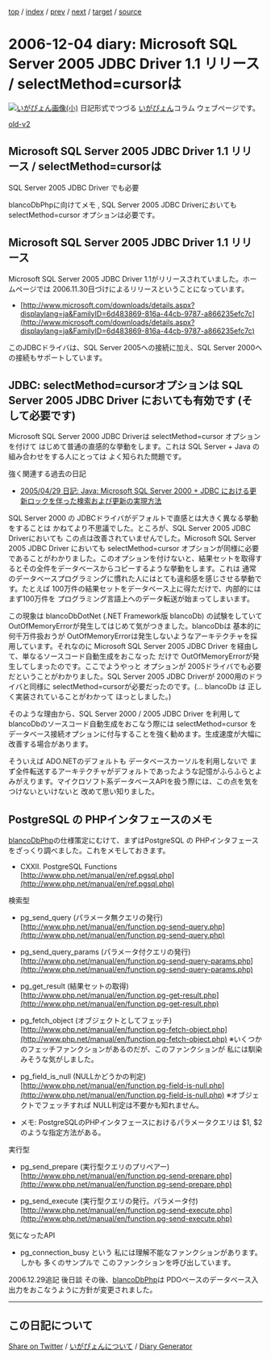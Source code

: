 [top](https://igapyon.github.io/diary/) 
 / [index](https://igapyon.github.io/diary/2006/index.html) 
 / [prev](https://igapyon.github.io/diary/2006/ig061125.html) 
 / [next](https://igapyon.github.io/diary/2006/ig061205.html) 
 / [target](https://igapyon.github.io/diary/2006/ig061204.html) 
 / [source](https://github.com/igapyon/diary/blob/gh-pages/2006/ig061204.html.src.md) 

2006-12-04 diary: Microsoft SQL Server 2005 JDBC Driver 1.1 リリース / selectMethod=cursorは
=====================================================================================================
[![いがぴょん画像(小)](https://igapyon.github.io/diary/images/iga200306s.jpg "いがぴょん")](https://igapyon.github.io/diary/memo/memoigapyon.html) 日記形式でつづる [いがぴょん](https://igapyon.github.io/diary/memo/memoigapyon.html)コラム ウェブページです。

[old-v2](ig061204-orig.html)

## Microsoft SQL Server 2005 JDBC Driver 1.1 リリース / selectMethod=cursorは
SQL Server 2005 JDBC Driver でも必要

blancoDbPhpに向けてメモ , SQL Server 2005 JDBC Driverにおいても selectMethod=cursor オプションは必要です。


## Microsoft SQL Server 2005 JDBC Driver 1.1 リリース

Microsoft SQL Server 2005 JDBC Driver 1.1がリリースされていました。ホームページでは 2006.11.30日づけによるリリースということになっています。

* [http://www.microsoft.com/downloads/details.aspx?displaylang=ja&FamilyID=6d483869-816a-44cb-9787-a866235efc7c](http://www.microsoft.com/downloads/details.aspx?displaylang=ja&FamilyID=6d483869-816a-44cb-9787-a866235efc7c)

このJDBCドライバは、SQL Server 2005への接続に加え、SQL Server 2000への接続もサポートしています。

## JDBC: selectMethod=cursorオプションは SQL Server 2005 JDBC Driver においても有効です (そして必要です)

Microsoft SQL Server 2000 JDBC Driverは selectMethod=cursor オプションを付けて はじめて普通の直感的な挙動をします。これは SQL Server + Java の組み合わせをする人にとっては よく知られた問題です。

強く関連する過去の日記

* [2005/04/29 日記: Java: Microsoft SQL Server 2000 + JDBC における更新ロックを伴った検索および更新の実現方法](../2005/ig050429.html)

SQL Server 2000 の JDBCドライバがデフォルトで直感とは大きく異なる挙動をすることは かねてより不思議でした。ところが、SQL
Server 2005 JDBC Driverにおいても この点は改善されていませんでした。Microsoft SQL Server 2005
JDBC Driver においても  selectMethod=cursor オプションが同様に必要であることがわかりました。このオプションを付けないと、結果セットを取得するとその全件をデータベースからコピーするような挙動をします。これは 通常のデータベースプログラミングに慣れた人にはとても違和感を感じさせる挙動です。たとえば
100万件の結果セットをデータベース上に得ただけで、内部的には まず100万件を プログラミング言語上へのデータ転送が始まってしまいます。

この現象は blancoDbDotNet (.NET Framework版 blancoDb) の試験をしていて OutOfMemoryErrorが発生してはじめて気がつきました。blancoDbは 基本的に 何千万件扱おうが OutOfMemoryErrorは発生しないようなアーキテクチャを採用しています。それなのに
Microsoft SQL Server 2005 JDBC Driver を経由して、単なるソースコード自動生成をおこなった だけで OutOfMemoryErrorが発生してしまったのです。ここでようやっと オプションが 2005ドライバでも必要だということがわかりました。SQL Server 2005 JDBC Driverが 2000用のドライバと同様に
selectMethod=cursorが必要だったのです。(… blancoDb は 正しく実装されていることがわかって ほっとしました。)

そのような理由から、SQL Server 2000 / 2005 JDBC Driver を利用して blancoDbのソースコード自動生成をおこなう際には
selectMethod=cursor をデータベース接続オプションに付与することを強く勧めます。生成速度が大幅に改善する場合があります。

そういえば ADO.NETのデフォルトも データベースカーソルを利用しないで まず全件転送するアーキテクチャがデフォルトであったような記憶がふらふらとよみがえります。マイクロソフト系データベースAPIを扱う際には、この点を気をつけないといけないと 改めて思い知りました。

## PostgreSQL の PHPインタフェースのメモ

[blancoDbPhp](http://www.igapyon.jp/blanco/blancodbphp.html)の仕様策定にむけて、まずはPostgreSQL の PHPインタフェースをざっくり調べました。これをメモしておきます。

* CXXII. PostgreSQL Functions
  [http://www.php.net/manual/en/ref.pgsql.php](http://www.php.net/manual/en/ref.pgsql.php)

検索型

* pg_send_query (パラメータ無クエリの発行)
  [http://www.php.net/manual/en/function.pg-send-query.php](http://www.php.net/manual/en/function.pg-send-query.php)
  
* pg_send_query_params (パラメータ付クエリの発行)
  [http://www.php.net/manual/en/function.pg-send-query-params.php](http://www.php.net/manual/en/function.pg-send-query-params.php)

* pg_get_result (結果セットの取得)
  [http://www.php.net/manual/en/function.pg-get-result.php](http://www.php.net/manual/en/function.pg-get-result.php)
  
* pg_fetch_object (オブジェクトとしてフェッチ)
  [http://www.php.net/manual/en/function.pg-fetch-object.php](http://www.php.net/manual/en/function.pg-fetch-object.php)
  ※いくつかのフェッチファンクションがあるのだが、このファンクションが 私には馴染みそうな気がしました。
  
* pg_field_is_null (NULLかどうかの判定)
  [http://www.php.net/manual/en/function.pg-field-is-null.php](http://www.php.net/manual/en/function.pg-field-is-null.php)
  ※オブジェクトでフェッチすれば NULL判定は不要かも知れません。

* メモ: PostgreSQLのPHPインタフェースにおけるパラメータクエリは $1, $2 のような指定方法がある。

実行型

* pg_send_prepare (実行型クエリのプリペアー)
  [http://www.php.net/manual/en/function.pg-send-prepare.php](http://www.php.net/manual/en/function.pg-send-prepare.php)
  
* pg_send_execute (実行型クエリの発行。パラメータ付)
  [http://www.php.net/manual/en/function.pg-send-execute.php](http://www.php.net/manual/en/function.pg-send-execute.php)

気になったAPI

* pg_connection_busy という 私には理解不能なファンクションがあります。しかも 多くのサンプルで このファンクションを呼び出しています。

2006.12.29追記 後日談 その後、[blancoDbPhp](http://www.igapyon.jp/blanco/blancodbphp.html)は PDOベースのデータベース入出力をおこなうように方針が変更されました。

----------------------------------------------------------------------------------------------------

## この日記について

[Share on Twitter](https://twitter.com/intent/tweet?hashtags=igapyon%2Cdiary%2C%E3%81%84%E3%81%8C%E3%81%B4%E3%82%87%E3%82%93&text=%E3%81%93%E3%81%AE%E6%97%A5%E8%A8%98%E3%81%AB%E3%81%A4%E3%81%84%E3%81%A6&url=https%3A%2F%2Figapyon.github.io%2Fdiary%2Ftemplate-footer) / [いがぴょんについて](https://igapyon.github.io/diary/memo/memoigapyon.html) / [Diary Generator](https://github.com/igapyon/igapyonv3)

